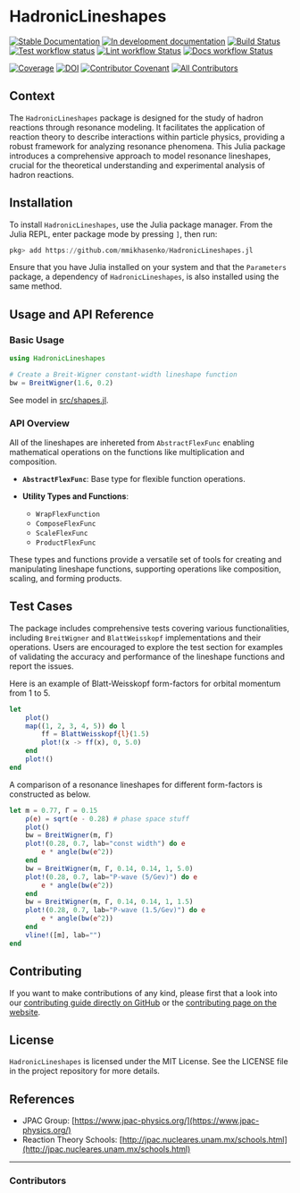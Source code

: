 # HadronicLineshapes

[![Stable Documentation](https://img.shields.io/badge/docs-stable-blue.svg)](https://mmikhasenko.github.io/HadronicLineshapes.jl/stable)
[![In development documentation](https://img.shields.io/badge/docs-dev-blue.svg)](https://mmikhasenko.github.io/HadronicLineshapes.jl/dev)
[![Build Status](https://github.com/mmikhasenko/HadronicLineshapes.jl/workflows/Test/badge.svg)](https://github.com/mmikhasenko/HadronicLineshapes.jl/actions)
[![Test workflow status](https://github.com/mmikhasenko/HadronicLineshapes.jl/actions/workflows/Test.yml/badge.svg?branch=main)](https://github.com/mmikhasenko/HadronicLineshapes.jl/actions/workflows/Test.yml?query=branch%3Amain)
[![Lint workflow Status](https://github.com/mmikhasenko/HadronicLineshapes.jl/actions/workflows/Lint.yml/badge.svg?branch=main)](https://github.com/mmikhasenko/HadronicLineshapes.jl/actions/workflows/Lint.yml?query=branch%3Amain)
[![Docs workflow Status](https://github.com/mmikhasenko/HadronicLineshapes.jl/actions/workflows/Docs.yml/badge.svg?branch=main)](https://github.com/mmikhasenko/HadronicLineshapes.jl/actions/workflows/Docs.yml?query=branch%3Amain)

[![Coverage](https://codecov.io/gh/mmikhasenko/HadronicLineshapes.jl/branch/main/graph/badge.svg)](https://codecov.io/gh/mmikhasenko/HadronicLineshapes.jl)
[![DOI](https://zenodo.org/badge/DOI/FIXME)](https://doi.org/FIXME)
[![Contributor Covenant](https://img.shields.io/badge/Contributor%20Covenant-2.1-4baaaa.svg)](CODE_OF_CONDUCT.md)
[![All Contributors](https://img.shields.io/github/all-contributors/mmikhasenko/HadronicLineshapes.jl?labelColor=5e1ec7&color=c0ffee&style=flat-square)](#contributors)

## Context

The `HadronicLineshapes` package is designed for the study of hadron reactions through resonance modeling. It facilitates the application of reaction theory to describe interactions within particle physics, providing a robust framework for analyzing resonance phenomena. This Julia package introduces a comprehensive approach to model resonance lineshapes, crucial for the theoretical understanding and experimental analysis of hadron reactions.

## Installation

To install `HadronicLineshapes`, use the Julia package manager. From the Julia REPL, enter package mode by pressing `]`, then run:

```julia
pkg> add https://github.com/mmikhasenko/HadronicLineshapes.jl
```

Ensure that you have Julia installed on your system and that the `Parameters` package, a dependency of `HadronicLineshapes`, is also installed using the same method.

## Usage and API Reference

### Basic Usage

```julia
using HadronicLineshapes

# Create a Breit-Wigner constant-width lineshape function
bw = BreitWigner(1.6, 0.2)
```

See model in [src/shapes.jl](src/shapes.jl).

### API Overview

All of the lineshapes are inhereted from `AbstractFlexFunc` enabling mathematical operations
on the functions like multiplication and composition.

- **`AbstractFlexFunc`**: Base type for flexible function operations.

- **Utility Types and Functions**:
    - `WrapFlexFunction`
    - `ComposeFlexFunc`
    - `ScaleFlexFunc`
    - `ProductFlexFunc`

These types and functions provide a versatile set of tools for creating and manipulating lineshape functions, supporting operations like composition, scaling, and forming products.

## Test Cases

The package includes comprehensive tests covering various functionalities, including `BreitWigner` and `BlattWeisskopf` implementations and their operations. Users are encouraged to explore the test section for examples of validating the accuracy and performance of the lineshape functions and report the issues.

Here is an example of Blatt-Weisskopf form-factors for orbital momentum from 1 to 5.

```julia
let
    plot()
    map((1, 2, 3, 4, 5)) do l
        ff = BlattWeisskopf{l}(1.5)
        plot!(x -> ff(x), 0, 5.0)
    end
    plot!()
end
```

A comparison of a resonance lineshapes for different form-factors is constructed as below.

```julia
let m = 0.77, Γ = 0.15
    ρ(e) = sqrt(e - 0.28) # phase space stuff
    plot()
    bw = BreitWigner(m, Γ)
    plot!(0.28, 0.7, lab="const width") do e
        e * angle(bw(e^2))
    end
    bw = BreitWigner(m, Γ, 0.14, 0.14, 1, 5.0)
    plot!(0.28, 0.7, lab="P-wave (5/Gev)") do e
        e * angle(bw(e^2))
    end
    bw = BreitWigner(m, Γ, 0.14, 0.14, 1, 1.5)
    plot!(0.28, 0.7, lab="P-wave (1.5/Gev)") do e
        e * angle(bw(e^2))
    end
    vline!([m], lab="")
end
```

## Contributing

If you want to make contributions of any kind, please first that a look into our [contributing guide directly on GitHub](docs/src/90-contributing.md) or the [contributing page on the website](https://mmikhasenko.github.io/HadronicLineshapes.jl/dev/90-contributing/).

## License

`HadronicLineshapes` is licensed under the MIT License. See the LICENSE file in the project repository for more details.

## References

- JPAC Group: [https://www.jpac-physics.org/](https://www.jpac-physics.org/)
- Reaction Theory Schools: [http://jpac.nucleares.unam.mx/schools.html](http://jpac.nucleares.unam.mx/schools.html)

---

### Contributors

<!-- ALL-CONTRIBUTORS-LIST:START - Do not remove or modify this section -->
<!-- prettier-ignore-start -->
<!-- markdownlint-disable -->

<!-- markdownlint-restore -->
<!-- prettier-ignore-end -->

<!-- ALL-CONTRIBUTORS-LIST:END -->
